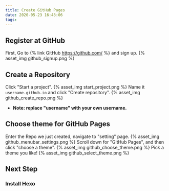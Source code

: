 ```yaml
---
title: Create GitHub Pages
date: 2020-05-23 16:43:06
tags:
---
```


## Register at GitHub

First, Go to {% link GitHub https://github.com/ %} and sign up.
{% asset_img github_signup.png %}

## Create a Repository

Click "Start a project".
{% asset_img start_project.png %}
Name it `username.github.io` and click "Create repository".
{% asset_img github_create_repo.png %}
+ **Note: replace "username" with your own username.**


## Choose theme for GitHub Pages

Enter the Repo we just created, navigate to "setting" page.
{% asset_img github_menubar_settings.png %}
Scroll down for "GitHub Pages", and then click "choose a theme".
{% asset_img github_choose_theme.png %}
Pick a theme you like!
{% asset_img github_select_theme.png %}


## Next Step

### Install Hexo